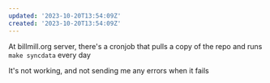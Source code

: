 ```yaml
---
updated: '2023-10-20T13:54:09Z'
created: '2023-10-20T13:54:09Z'
---
```

At billmill.org server, there's a cronjob that pulls a copy of the repo and runs `make syncdata` every day

It's not working, and not sending me any errors when it fails